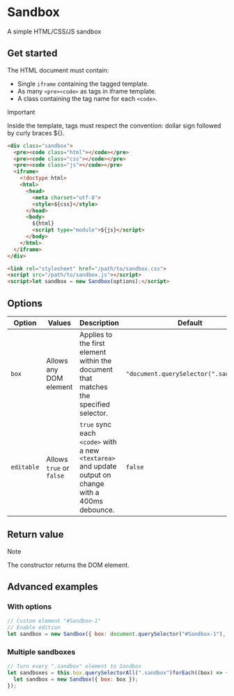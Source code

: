 # Sandbox

A simple HTML/CSS/JS sandbox

## Get started

The HTML document must contain:
- Single `iframe` containing the tagged template.
- As many `<pre><code>` as tags in iframe template.
- A class containing the tag name for each `<code>`.
  
> [!IMPORTANT]
> Inside the template, tags must respect the convention: dollar sign followed by curly braces ${}.

```html
<div class="sandbox">
  <pre><code class="html"></code></pre>
  <pre><code class="css"></code></pre>
  <pre><code class="js"></code></pre>
  <iframe>
    <!doctype html>
    <html>
      <head>
        <meta charset="utf-8">
        <style>${css}</style>
      </head>
      <body>
        ${html}
        <script type="module">${js}</script>
      </body>
    </html>
  </iframe>
</div>

<link rel="stylesheet" href="/path/to/sandbox.css">
<script src="/path/to/sandbox.js"></script>
<script>let sandbox = new Sandbox(options);</script>
```

## Options

| Option | Values | Description | Default |
|---|---|---|---|
| `box` | Allows any DOM element | Applies to the first element within the document that matches the specified selector. | `"document.querySelector(".sandbox")"` |
| `editable` | Allows `true` or `false` | `true` sync each `<code>` with a new `<textarea>` and update output on change with a 400ms debounce. | `false` |

## Return value

> [!NOTE]
> The constructor returns the DOM element.

## Advanced examples

### With options

```js
// Custom element "#Sandbox-1"
// Enable edition
let sandbox = new Sandbox({ box: document.querySelector("#Sandbox-1"), editable: true });
```
### Multiple sandboxes

```js
// Turn every ".sandbox" element to Sandbox
let sandboxes = this.box.querySelectorAll(".sandbox")forEach((box) => {
  let sandbox = new Sandbox({ box: box });
});
```
